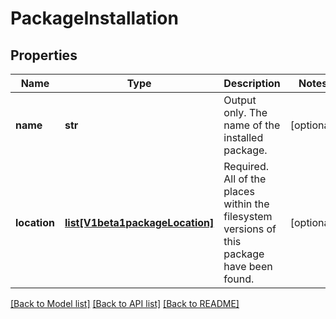 # PackageInstallation

## Properties
Name | Type | Description | Notes
------------ | ------------- | ------------- | -------------
**name** | **str** | Output only. The name of the installed package. | [optional] 
**location** | [**list[V1beta1packageLocation]**](V1beta1packageLocation.md) | Required. All of the places within the filesystem versions of this package have been found. | [optional] 

[[Back to Model list]](../README.md#documentation-for-models) [[Back to API list]](../README.md#documentation-for-api-endpoints) [[Back to README]](../README.md)

